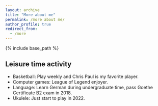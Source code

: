```yaml
---
layout: archive
title: "More about me"
permalink: /more about me/
author_profile: true
redirect_from:
  - /more
---
```


{% include base_path %}

Leisure time activity
------
- Basketball: Play weekly and Chris Paul is my favorite player.
- Computer games: League of Legend enjoyer.
- Language: Learn German during undergraduate time, pass Goethe Certificate B2 exam in 2018.
- Ukulele: Just start to play in 2022.
